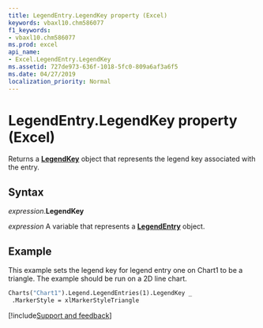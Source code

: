 ```yaml
---
title: LegendEntry.LegendKey property (Excel)
keywords: vbaxl10.chm586077
f1_keywords:
- vbaxl10.chm586077
ms.prod: excel
api_name:
- Excel.LegendEntry.LegendKey
ms.assetid: 727de973-636f-1018-5fc0-809a6af3a6f5
ms.date: 04/27/2019
localization_priority: Normal
---
```



# LegendEntry.LegendKey property (Excel)

Returns a **[LegendKey](Excel.LegendKey(object).md)** object that represents the legend key associated with the entry.


## Syntax

_expression_.**LegendKey**

_expression_ A variable that represents a **[LegendEntry](excel.legendentry(object).md)** object.


## Example

This example sets the legend key for legend entry one on Chart1 to be a triangle. The example should be run on a 2D line chart.

```vb
Charts("Chart1").Legend.LegendEntries(1).LegendKey _ 
 .MarkerStyle = xlMarkerStyleTriangle
```




[!include[Support and feedback](~/includes/feedback-boilerplate.md)]